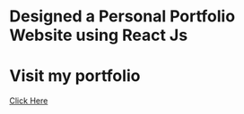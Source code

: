# Designed a Personal Portfolio Website using React Js
# Visit my portfolio
 [Click Here](https://ashishkr27.netlify.app/)
